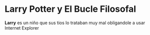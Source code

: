 # Larry Potter y El Bucle Filosofal

**Larry** es un niño que sus tios lo trataban muy mal
obligandole a usar Internet Explorer
